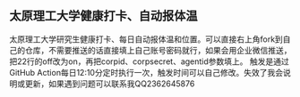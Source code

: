 ## 太原理工大学健康打卡、自动报体温
太原理工大学研究生健康打卡、每日自动报体温和位置。可以直接右上角fork到自己的仓库，不需要推送的话直接填上自己账号密码就行，如果会用企业微信推送，把22行的off改为on，再把corpid、corpsecret、agentid参数填上。
触发是通过GitHub Action每日12:10分定时执行一次，触发时间可以自己修改。失效了我会说明或更新，如果遇到问题可以联系我QQ2362645876
